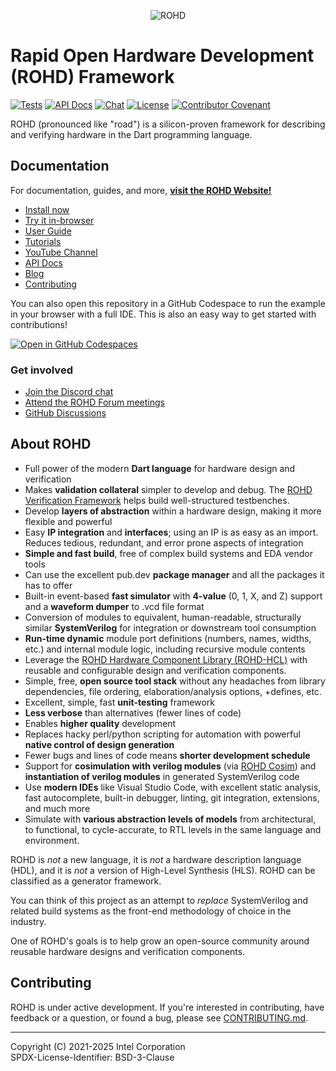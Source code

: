 <p align="center">
  <img alt="ROHD" src="https://intel.github.io/rohd-website/assets/images/rohd_logo_w_white_background.svg">
</p>

# Rapid Open Hardware Development (ROHD) Framework

[![Tests](https://github.com/intel/rohd/actions/workflows/general.yml/badge.svg?event=push)](https://github.com/intel/rohd/actions/workflows/general.yml)
[![API Docs](https://img.shields.io/badge/API%20Docs-generated-success)](https://intel.github.io/rohd/rohd/rohd-library.html)
[![Chat](https://img.shields.io/discord/1001179329411166267?label=Chat)](https://discord.gg/jubxF84yGw)
[![License](https://img.shields.io/badge/License-BSD--3-blue)](https://github.com/intel/rohd/blob/main/LICENSE)
[![Contributor Covenant](https://img.shields.io/badge/Contributor%20Covenant-2.1-4baaaa.svg)](https://github.com/intel/rohd/blob/main/CODE_OF_CONDUCT.md)

ROHD (pronounced like "road") is a silicon-proven framework for describing and verifying hardware in the Dart programming language.

## Documentation

For documentation, guides, and more, [**visit the ROHD Website!**](https://intel.github.io/rohd-website/)

- [Install now](https://intel.github.io/rohd-website/get-started/overview/)
- [Try it in-browser](https://dartpad.dev/?id=375e800a9d0bd402c9bfa5ebe2210c40)
- [User Guide](https://intel.github.io/rohd-website/docs/sample-example/)
- [Tutorials](https://github.com/intel/rohd/tree/main/doc/tutorials)
- [YouTube Channel](https://www.youtube.com/@ROHD-DEV)
- [API Docs](https://intel.github.io/rohd/rohd/rohd-library.html)
- [Blog](https://intel.github.io/rohd-website/blog/)
- [Contributing](https://github.com/intel/rohd/blob/main/CONTRIBUTING.md)

You can also open this repository in a GitHub Codespace to run the example in your browser with a full IDE.  This is also an easy way to get started with contributions!

  [![Open in GitHub Codespaces](https://github.com/codespaces/badge.svg)](https://github.com/codespaces/new?hide_repo_select=true&ref=main&repo=409325108)

### Get involved

- [Join the Discord chat](https://discord.gg/jubxF84yGw)
- [Attend the ROHD Forum meetings](https://intel.github.io/rohd-website/forum/rohd-forum/)
- [GitHub Discussions](https://github.com/intel/rohd/discussions)

## About ROHD

- Full power of the modern **Dart language** for hardware design and verification
- Makes **validation collateral** simpler to develop and debug.  The [ROHD Verification Framework](https://github.com/intel/rohd-vf) helps build well-structured testbenches.
- Develop **layers of abstraction** within a hardware design, making it more flexible and powerful
- Easy **IP integration** and **interfaces**; using an IP is as easy as an import.  Reduces tedious, redundant, and error prone aspects of integration
- **Simple and fast build**, free of complex build systems and EDA vendor tools
- Can use the excellent pub.dev **package manager** and all the packages it has to offer
- Built-in event-based **fast simulator** with **4-value** (0, 1, X, and Z) support and a **waveform dumper** to .vcd file format
- Conversion of modules to equivalent, human-readable, structurally similar **SystemVerilog** for integration or downstream tool consumption
- **Run-time dynamic** module port definitions (numbers, names, widths, etc.) and internal module logic, including recursive module contents
- Leverage the [ROHD Hardware Component Library (ROHD-HCL)](https://github.com/intel/rohd-hcl) with reusable and configurable design and verification components.
- Simple, free, **open source tool stack** without any headaches from library dependencies, file ordering, elaboration/analysis options, +defines, etc.
- Excellent, simple, fast **unit-testing** framework
- **Less verbose** than alternatives (fewer lines of code)
- Enables **higher quality** development
- Replaces hacky perl/python scripting for automation with powerful **native control of design generation**
- Fewer bugs and lines of code means **shorter development schedule**
- Support for **cosimulation with verilog modules** (via [ROHD Cosim](https://github.com/intel/rohd-cosim)) and **instantiation of verilog modules** in generated SystemVerilog code
- Use **modern IDEs** like Visual Studio Code, with excellent static analysis, fast autocomplete, built-in debugger, linting, git integration, extensions, and much more
- Simulate with **various abstraction levels of models** from architectural, to functional, to cycle-accurate, to RTL levels in the same language and environment.

ROHD is *not* a new language, it is *not* a hardware description language (HDL), and it is *not* a version of High-Level Synthesis (HLS).  ROHD can be classified as a generator framework.

You can think of this project as an attempt to *replace* SystemVerilog and related build systems as the front-end methodology of choice in the industry.

One of ROHD's goals is to help grow an open-source community around reusable hardware designs and verification components.

## Contributing

ROHD is under active development.  If you're interested in contributing, have feedback or a question, or found a bug, please see [CONTRIBUTING.md](https://github.com/intel/rohd/blob/main/CONTRIBUTING.md).

----------------

Copyright (C) 2021-2025 Intel Corporation  
SPDX-License-Identifier: BSD-3-Clause
